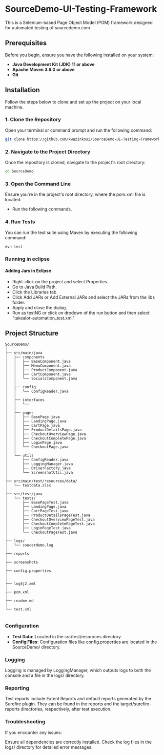 # SourceDemo-UI-Testing-Framework

This is a Selenium-based Page Object Model (POM) framework designed for automated testing of sourcedemo.com

## Prerequisites

Before you begin, ensure you have the following installed on your system:

- **Java Development Kit (JDK) 11 or above**
- **Apache Maven 3.6.0 or above**
- **Git**

## Installation

Follow the steps below to clone and set up the project on your local machine.

### 1. Clone the Repository

Open your terminal or command prompt and run the following command:

```sh
git clone https://github.com/kwazinkosi/SourceDemo-UI-Testing-Framework.git
```
### 2. Navigate to the Project Directory
Once the repository is cloned, navigate to the project's root directory:

```sh
cd SourceDemo
```
### 3. Open the Command Line
Ensure you're in the project's root directory, where the pom.xml file is located.
- Run the following commands.


### 4. Run Tests
You can run the test suite using Maven by executing the following command:

```sh
mvn test
```
### Running in eclipse
#### Adding Jars in Eclipse

- Right-click on the project and select Properties.
- Go to Java Build Path.
- Click the Libraries tab.
- Click Add JARs or Add External JARs and select the JARs from the libs folder.
- Apply and close the dialog.
- Run as testNG or click on drodown of the run button and then select "takealot-automation_test.xml"

## Project Structure


```plaintext
SourceDemo/
│
├── src/main/java
│   ├── components
│   │   ├── BaseComponent.java
│   │   ├── MenuComponent.java
│   │   ├── ProductComponent.java
│   │   ├── CartComponent.java
│   │   └── SocialsComponent.java
│   │
│   ├── config
│   │   └── ConfigReader.java
│   │
│   ├── interfaces
│   │   └── 
│   │
│   ├── pages
│   │   ├── BasePage.java
│   │   ├── LandingPage.java
│   │   ├── CartPage.java
│   │   ├── ProductDetailsPage.java
│   │   ├── CheckoutOverviewPage.java
│   │   ├── CheckoutCompletePage.java
│   │   ├── LoginPage.java
│   │   └── CheckoutPage.java
│   │
│   └── utils
│       ├── ConfigReader.java
│       ├── LoggingManager.java
│       ├── DriverFactory.java
│       └── ScreenshotUtil.java
│
├── src/main/test/resources/data/
│   └── testdata.xlsx
│
├── src/test/java
│   └── tests/
│       ├── BasePageTest.java
│       ├── LandingPage.java
│       ├── CartPageTest.java
│       ├── ProductDetailsPageTest.java
│       ├── CheckoutOverviewPageTest.java
│       ├── CheckoutCompletePageTest.java
│       ├── LoginPageTest.java
│       └── CheckoutPageTest.java
│
├── logs/
│   └── soucerdemo.log
│
├── reports
│
├── screenshots
│
├── config.properties
│
│
├── log4j2.xml
│
├── pom.xml
│
├── readme.md
│
└── test.xml
 
 ```

### Configuration
- **Test Data:** Located in the src/test/resources directory.
- **Config Files:** Configuration files like config.properties are located in the SourceDemo/ directory.

### Logging
Logging is managed by LoggingManager, which outputs logs to both the console and a file in the logs/ directory.

### Reporting
Test reports include Extent Reports and default reports generated by the Surefire plugin. They can be found in the reports and the target/surefire-reports directories, respectively, after test execution.

### Troubleshooting
If you encounter any issues:

Ensure all dependencies are correctly installed.
Check the log files in the logs/ directory for detailed error messages.


